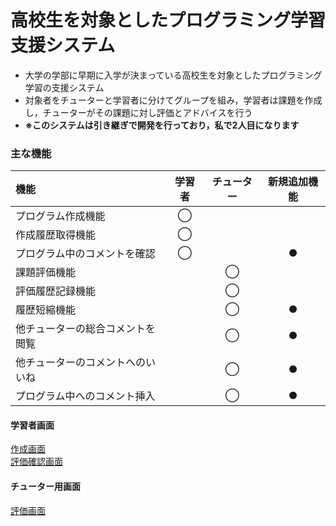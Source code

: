 # 高校生を対象としたプログラミング学習支援システム
- 大学の学部に早期に入学が決まっている高校生を対象としたプログラミング学習の支援システム  
- 対象者をチューターと学習者に分けてグループを組み，学習者は課題を作成し，チューターがその課題に対し評価とアドバイスを行う  
- **※このシステムは引き継ぎで開発を行っており，私で2人目になります**


### 主な機能
| 機能 | 学習者 | チューター | 新規追加機能 |
|:---|:---:|:---:|:---:|
|プログラム作成機能 | ◯ | |  |
|作成履歴取得機能 | ◯ | |  |
|プログラム中のコメントを確認 | ◯ |  | ● |
|課題評価機能 | | ◯ |  |
|評価履歴記録機能 | | ◯ |  |
|履歴短縮機能 | | ◯ | ● |
|他チューターの総合コメントを閲覧 | | ◯ | ● |
|他チューターのコメントへのいいね | | ◯ | ● |
|プログラム中へのコメント挿入 | | ◯ | ● |


#### 学習者画面
[作成画面](https://ichi-lab.net/~g231t034/blockly/PE2018/Task1.php?u_id=g231t034)  
[評価確認画面](https://ichi-lab.net/~g231t034/blockly/PE2018/EvaluationTop.php?task=1&u_id=g031p143)
#### チューター用画面
[評価画面](https://ichi-lab.net/~g231t034/blockly/PE2018/tutorTop.php?task=1&selection=0&u_id=g231t034)
